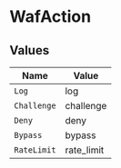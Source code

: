 # WafAction


## Values

| Name        | Value       |
| ----------- | ----------- |
| `Log`       | log         |
| `Challenge` | challenge   |
| `Deny`      | deny        |
| `Bypass`    | bypass      |
| `RateLimit` | rate_limit  |